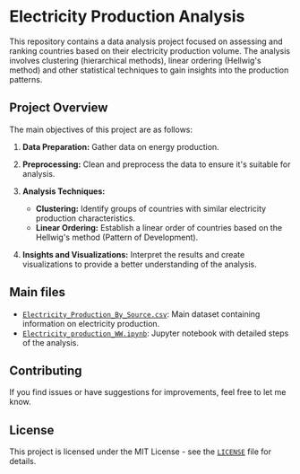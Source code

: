 # Electricity Production Analysis

This repository contains a data analysis project focused on assessing and ranking countries based on their electricity production volume. The analysis involves clustering (hierarchical methods), linear ordering (Hellwig's method) and other statistical techniques to gain insights into the production patterns.

## Project Overview

The main objectives of this project are as follows:

1. **Data Preparation:** Gather data on energy production.

2. **Preprocessing:** Clean and preprocess the data to ensure it's suitable for analysis.

3. **Analysis Techniques:**
   - **Clustering:** Identify groups of countries with similar electricity production characteristics.
   - **Linear Ordering:** Establish a linear order of countries based on the Hellwig's method (Pattern of Development).

4. **Insights and Visualizations:** Interpret the results and create visualizations to provide a better understanding of the analysis.

## Main files

- [`Electricity_Production_By_Source.csv`](electricity_production/Electricity_Production_By_Source.csv): Main dataset containing information on electricity production.
- [`Electricity_production_WW.ipynb`](electricity_production/Electricity_production_WW.ipynb): Jupyter notebook with detailed steps of the analysis.

## Contributing
If you find issues or have suggestions for improvements, feel free to let me know.

## License
This project is licensed under the MIT License - see the [`LICENSE`](electricity_production/LICENSE) file for details.
   
